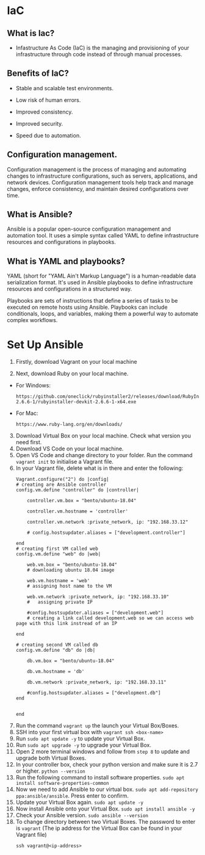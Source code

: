 # IaC

## What is Iac?

- Infastructure As Code (IaC) is the managing and provisioning of your infrastructure through code instead of through manual processes.

## Benefits of IaC?

- Stable and scalable test environments.

- Low risk of human errors.
- Improved consistency.
- Improved security.
- Speed due to automation.

## Configuration management.
Configuration management is the process of managing and automating changes to infrastructure configurations, such as servers, applications, and network devices. Configuration management tools help track and manage changes, enforce consistency, and maintain desired configurations over time.

## What is Ansible?
Ansible is a popular open-source configuration management and automation tool. It uses a simple syntax called YAML to define infrastructure resources and configurations in playbooks.

## What is YAML and playbooks?
YAML (short for "YAML Ain't Markup Language") is a human-readable data serialization format. It's used in Ansible playbooks to define infrastructure resources and configurations in a structured way.

Playbooks are sets of instructions that define a series of tasks to be executed on remote hosts using Ansible. Playbooks can include conditionals, loops, and variables, making them a powerful way to automate complex workflows.

# Set Up Ansible

1. Firstly, download Vagrant on your local machine

2. Next, download Ruby on your local machine.
- For Windows:
    ```
    https://github.com/oneclick/rubyinstaller2/releases/download/RubyInstaller-2.6.6-1/rubyinstaller-devkit-2.6.6-1-x64.exe
    ```

- For Mac:
    ```
    https://www.ruby-lang.org/en/downloads/
    ```

3. Download Virtual Box on your local machine. Check what version you need first.
4. Download VS Code on your local machine.
5. Open VS Code and change directory to your folder. Run the command `vagrant init` to initialise a Vagrant file.
6. In your Vagrant file, delete what is in there and enter the following:
    ```
    Vagrant.configure("2") do |config|
    # creating are Ansible controller
    config.vm.define "controller" do |controller|
        
        controller.vm.box = "bento/ubuntu-18.04"
        
        controller.vm.hostname = 'controller'
        
        controller.vm.network :private_network, ip: "192.168.33.12"
        
        # config.hostsupdater.aliases = ["development.controller"] 
        
    end 
    # creating first VM called web  
    config.vm.define "web" do |web|
        
        web.vm.box = "bento/ubuntu-18.04"
        # downloading ubuntu 18.04 image
    
        web.vm.hostname = 'web'
        # assigning host name to the VM
        
        web.vm.network :private_network, ip: "192.168.33.10"
        #   assigning private IP
        
        #config.hostsupdater.aliases = ["development.web"]
        # creating a link called development.web so we can access web page with this link instread of an IP   
            
    end
    
    # creating second VM called db
    config.vm.define "db" do |db|
        
        db.vm.box = "bento/ubuntu-18.04"
        
        db.vm.hostname = 'db'
        
        db.vm.network :private_network, ip: "192.168.33.11"
        
        #config.hostsupdater.aliases = ["development.db"]     
    end
    
    
    end
    ```
7. Run the command `vagrant up` the launch your Virtual Box/Boxes.
8. SSH into your first virtual box with `vagrant ssh <box-name>`
9. Run `sudo apt update -y` to update your Virtual Box.
10. Run `sudo apt upgrade -y` to upgrade your Virtual Box.
11. Open 2 more terminal windows and follow from `step 8` to update and upgrade both Virtual Boxes.
12. In your controller box, check your python version and make sure it is 2.7 or higher. `python --version`
13. Run the following command to install software properties. `sudo apt install software-properties-common`
14. Now we need to add Ansible to our virtual box. `sudo apt add-repository ppa:ansible/ansible`. Press enter to confirm.
15. Update your Virtual Box again. `sudo apt update -y`
16. Now install Ansible onto your Virtual Box. `sudo apt install ansible -y`
17. Check your Ansible version. `sudo ansible --version`
18. To change directory between two Virtual Boxes. The password to enter is `vagrant` (The ip address for the Virtual Box can be found in your Vagrant file)
    ```
    ssh vagrant@<ip-address>
    ```

